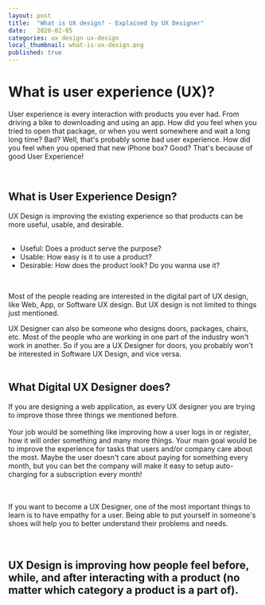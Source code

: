 ```yaml
---
layout: post
title:  "What is UX design? - Explained by UX Designer"
date:   2020-02-05
categories: ux design ux-design
local_thumbnail: what-is-ux-design.png
published: true
---
```


# What is user experience (UX)?
User experience is every interaction with products you ever had. From driving a bike to downloading and using an app. How did you feel when you tried to open that package, or when you went somewhere and wait a long long time? Bad? Well, that's probably some bad user experience. How did you feel when you opened that new iPhone box? Good? That's because of good User Experience!

<br>

## What is User Experience Design?
UX Design is improving the existing experience so that products can be more useful, usable, and desirable. 
<br><br>
- Useful: Does a product serve the purpose?
- Usable: How easy is it to use a product?
- Desirable: How does the product look? Do you wanna use it?

<br>

Most of the people reading are interested in the digital part of UX design, like Web, App, or Software UX design. But UX design is not limited to things just mentioned. 
<br>

UX Designer can also be someone who designs doors, packages, chairs, etc. Most of the people who are working in one part of the industry won't work in another. So if you are a UX Designer for doors, you probably won't be interested in Software UX Design, and vice versa.
<br><br>
## What Digital UX Designer does?

If you are designing a web application, as every UX designer you are trying to improve those three things we mentioned before. 
<br><br>
Your job would be something like improving how a user logs in or register, how it will order something and many more things. Your main goal would be to improve the experience for tasks that users and/or company care about the most. Maybe the user doesn't care about paying for something every month, but you can bet the company will make it easy to setup auto-charging for a subscription every month!
<br><br><br>

If you want to become a UX Designer, one of the most important things to learn is to have empathy for a user. Being able to put yourself in someone's shoes will help you to better understand their problems and needs.
<br><br><br>

## UX Design is improving how people feel before, while, and after interacting with a product (no matter which category a product is a part of).
